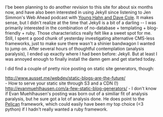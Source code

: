 I'be been planning to do another revision to this site for about six months now, and have also been interested in using Jekyll since listening to Jen Simmon's Web Ahead podcast with <a href="http://5by5.tv/webahead/54">Young Hahn and Dave Cole</a>. It makes sense, but I didn't realize at the time that Jekyll is a bit of a darling -- I was primarily interested in the combination of no-database + templating + blog-friendly + ruby. Those characteristics really felt like a sweet spot for me. Still, I spent a good chunk of yesterday investigating alternative CMS-less frameworks, just to make sure there wasn't a shinier bandwagon I wanted to jump on. After several hours of thoughtful contemplation (analysis paralysis), I ended up exactly where I had been before: Jekyll. But at least I was annoyed enough to finally install the damn gem and get started today. 

I did find a couple of pretty nice posting on static site generators, though:

http://www.ausset.me/webdev/static-blogs-are-the-future/  
	- How to serve your static site through S3 and a CDN (!)
http://evanmuehlhausen.com/a-few-static-blog-generators/
	- I don't know if Evan Muehlhausen's posting was born out of a similiar fit of analysis paralysis, but he sure got a lot of analysis done. He does point to the <a href="http://docs.getpelican.com/en/3.2/">Pelican</a> framework, which could easily have been my top choice (<3 python) if I hadn't really wanted a ruby framework. 

